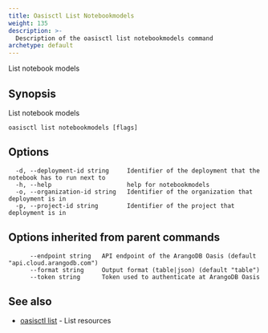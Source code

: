 ```yaml
---
title: Oasisctl List Notebookmodels
weight: 135
description: >-
  Description of the oasisctl list notebookmodels command
archetype: default
---
```

List notebook models

## Synopsis

List notebook models

```
oasisctl list notebookmodels [flags]
```

## Options

```
  -d, --deployment-id string     Identifier of the deployment that the notebook has to run next to
  -h, --help                     help for notebookmodels
  -o, --organization-id string   Identifier of the organization that deployment is in
  -p, --project-id string        Identifier of the project that deployment is in
```

## Options inherited from parent commands

```
      --endpoint string   API endpoint of the ArangoDB Oasis (default "api.cloud.arangodb.com")
      --format string     Output format (table|json) (default "table")
      --token string      Token used to authenticate at ArangoDB Oasis
```

## See also

* [oasisctl list](_index.md)	 - List resources

